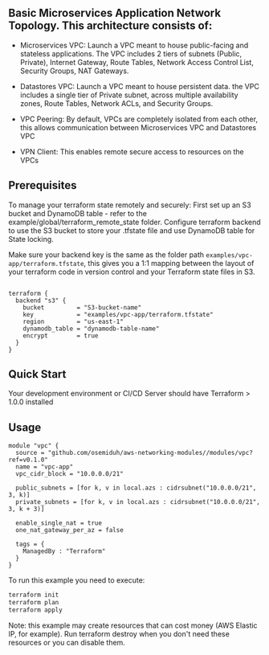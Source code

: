 ## Basic Microservices Application Network Topology. This architecture consists of:


* Microservices VPC: Launch a VPC meant to house public-facing and stateless applications. The VPC includes 2 tiers of subnets (Public, Private), Internet Gateway, Route Tables, Network Access Control List, Security Groups, NAT Gateways.

* Datastores VPC: Launch a VPC meant to house persistent data. the VPC includes a single tier of Private subnet, across multiple availability zones, Route Tables, Network ACLs, and Security Groups.
  
* VPC Peering: By default, VPCs are completely isolated from each other, this allows communication between Microservices VPC and Datastores VPC
  
* VPN Client: This enables remote secure access to resources on the VPCs
  
## Prerequisites 
To manage your terraform state remotely and securely:
First set up an S3 bucket and DynamoDB table - refer to the example/global/terraform_remote_state folder.
Configure terraform backend to use the S3 bucket to store your .tfstate file and use DynamoDB table for State locking.

Make sure your backend key is the same as the folder path `examples/vpc-app/terraform.tfstate`, this gives you a 1:1 mapping between the layout of your terraform code in version control and your Terraform state files in S3. 


```hcl

terraform {
  backend "s3" {
    bucket         = "S3-bucket-name"
    key            = "examples/vpc-app/terraform.tfstate"
    region         = "us-east-1"
    dynamodb_table = "dynamodb-table-name"
    encrypt        = true
  }
}

```

## Quick Start
Your development environment or CI/CD Server should have Terraform > 1.0.0 installed



## Usage


```hcl
module "vpc" {
  source = "github.com/osemiduh/aws-networking-modules//modules/vpc?ref=v0.1.0"
  name = "vpc-app"
  vpc_cidr_block = "10.0.0.0/21"

  public_subnets = [for k, v in local.azs : cidrsubnet("10.0.0.0/21", 3, k)]
  private_subnets = [for k, v in local.azs : cidrsubnet("10.0.0.0/21", 3, k + 3)]
  
  enable_single_nat = true
  one_nat_gateway_per_az = false

  tags = {
    ManagedBy : "Terraform" 
  }
}

```

To run this example you need to execute:
```bash
terraform init
terraform plan
terraform apply
```
Note: this example may create resources that can cost money (AWS Elastic IP, for example). Run terraform destroy when you don't need these resources or you can disable them.

